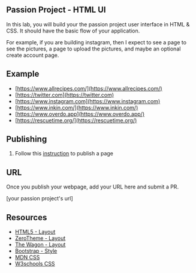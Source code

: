 ## Passion Project - HTML UI

In this lab, you will build your the passion project user interface in HTML & CSS. It should have the basic flow of your application.

For example, if you are building instagram, then I expect to see a page to see the pictures, a page to upload the pictures, and maybe an optional create account page.

## Example
- [https://www.allrecipes.com/](https://www.allrecipes.com/)
- [https://twitter.com](https://twitter.com)
- [https://www.instagram.com](https://www.instagram.com)
- [https://www.inkin.com/](https://www.inkin.com/)
- [https://www.overdo.app](https://www.overdo.app/)
- [https://rescuetime.org/](https://rescuetime.org/)

## Publishing

1. Follow this [instruction](https://pages.github.com/) to publish a page


## URL
Once you publish your webpage, add your URL here and submit a PR.

[your passion project's url]

## Resources
- [HTML5 - Layout](https://html5up.net/)
- [ZeroTheme - Layout ](https://www.zerotheme.com/)
- [The Wagon - Layout](https://themewagon.com/theme_tag/free/)
- [Bootstrap - Style](http://getbootstrap.com/)
- [MDN CSS](https://developer.mozilla.org/en-US/docs/Web/CSS)
- [W3schools CSS](https://www.w3schools.com/cssref/default.asp)
